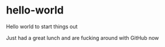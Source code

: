 # hello-world
Hello world to start things out

Just had a great lunch and are fucking around with GitHub now
